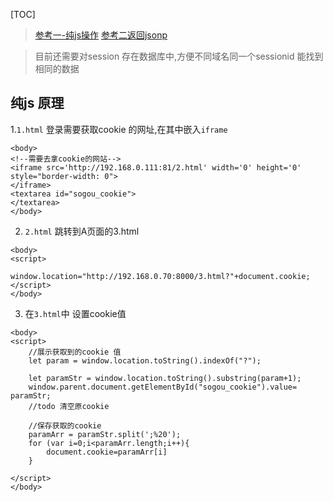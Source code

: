 
[TOC]


> [参考一-纯js操作](http://www.cnblogs.com/chris-shao/archive/2012/12/27/2835986.html)
> [参考二返回jsonp](https://blog.csdn.net/hedong37518585/article/details/6591762)

>  目前还需要对session 存在数据库中,方便不同域名同一个sessionid 能找到相同的数据
## 纯js 原理
1.`1.html`  登录需要获取cookie 的网址,在其中嵌入`iframe`
```
<body>
<!--需要去拿cookie的网站-->
<iframe src='http://192.168.0.111:81/2.html' width='0' height='0' style="border-width: 0">
</iframe>
<textarea id="sogou_cookie">
</textarea>
</body>
```

2. `2.html` 跳转到A页面的3.html
```
<body>
<script>
    window.location="http://192.168.0.70:8000/3.html?"+document.cookie;
</script>
</body>
```
3. 在`3.html`中 设置cookie值
```
<body>
<script>
    //展示获取到的cookie 值
    let param = window.location.toString().indexOf("?");

    let paramStr = window.location.toString().substring(param+1);
    window.parent.document.getElementById("sogou_cookie").value= paramStr;
	//todo 清空原cookie

    //保存获取的cookie
    paramArr = paramStr.split(';%20');
    for (var i=0;i<paramArr.length;i++){
        document.cookie=paramArr[i]
    }

</script>
</body>
```